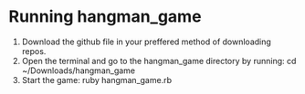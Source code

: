 # Running hangman_game
1. Download the github file in your preffered method of downloading repos. 
2. Open the terminal and go to the hangman_game directory by running:
cd ~/Downloads/hangman_game
3. Start the game:
ruby hangman_game.rb